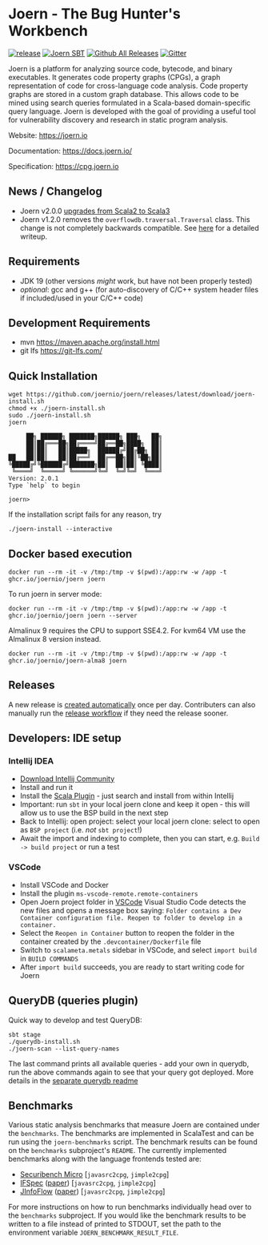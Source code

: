 Joern - The Bug Hunter's Workbench
===

[![release](https://github.com/joernio/joern/actions/workflows/release.yml/badge.svg)](https://github.com/joernio/joern/actions/workflows/release.yml)
[![Joern SBT](https://index.scala-lang.org/joernio/joern/latest.svg)](https://index.scala-lang.org/joernio/joern)
[![Github All Releases](https://img.shields.io/github/downloads/joernio/joern/total.svg)](https://github.com/joernio/joern/releases/)
[![Gitter](https://img.shields.io/badge/-Discord-lime?style=for-the-badge&logo=discord&logoColor=white&color=black)](https://discord.com/invite/vv4MH284Hc)

Joern is a platform for analyzing source code, bytecode, and binary
executables. It generates code property graphs (CPGs), a graph
representation of code for cross-language code analysis. Code property
graphs are stored in a custom graph database. This allows code to be
mined using search queries formulated in a Scala-based domain-specific
query language. Joern is developed with the goal of providing a useful
tool for vulnerability discovery and research in static program
analysis.

Website: https://joern.io

Documentation: https://docs.joern.io/

Specification: https://cpg.joern.io

## News / Changelog

- Joern v2.0.0 [upgrades from Scala2 to Scala3](changelog/2.0.0-scala3.md)
- Joern v1.2.0 removes the `overflowdb.traversal.Traversal` class. This change is not completely backwards compatible. See [here](changelog/traversal_removal.md) for a detailed writeup.

## Requirements

- JDK 19 (other versions _might_ work, but have not been properly tested)
- _optional_: gcc and g++ (for auto-discovery of C/C++ system header files if included/used in your C/C++ code)

## Development Requirements

- mvn https://maven.apache.org/install.html
- git lfs https://git-lfs.com/

## Quick Installation

```
wget https://github.com/joernio/joern/releases/latest/download/joern-install.sh
chmod +x ./joern-install.sh
sudo ./joern-install.sh
joern

     ██╗ ██████╗ ███████╗██████╗ ███╗   ██╗
     ██║██╔═══██╗██╔════╝██╔══██╗████╗  ██║
     ██║██║   ██║█████╗  ██████╔╝██╔██╗ ██║
██   ██║██║   ██║██╔══╝  ██╔══██╗██║╚██╗██║
╚█████╔╝╚██████╔╝███████╗██║  ██║██║ ╚████║
 ╚════╝  ╚═════╝ ╚══════╝╚═╝  ╚═╝╚═╝  ╚═══╝
Version: 2.0.1
Type `help` to begin

joern>
```

If the installation script fails for any reason, try
```
./joern-install --interactive
```

## Docker based execution

```
docker run --rm -it -v /tmp:/tmp -v $(pwd):/app:rw -w /app -t ghcr.io/joernio/joern joern
```

To run joern in server mode:

```
docker run --rm -it -v /tmp:/tmp -v $(pwd):/app:rw -w /app -t ghcr.io/joernio/joern joern --server
```

Almalinux 9 requires the CPU to support SSE4.2. For kvm64 VM use the Almalinux 8 version instead.
```
docker run --rm -it -v /tmp:/tmp -v $(pwd):/app:rw -w /app -t ghcr.io/joernio/joern-alma8 joern
```

## Releases
A new release is [created automatically](.github/workflows/release.yml) once per day. Contributers can also manually run the [release workflow](https://github.com/joernio/joern/actions/workflows/release.yml) if they need the release sooner. 

## Developers: IDE setup

### Intellij IDEA
* [Download Intellij Community](https://www.jetbrains.com/idea/download)
* Install and run it
* Install the [Scala Plugin](https://plugins.jetbrains.com/plugin/1347-scala) - just search and install from within Intellij
* Important: run `sbt` in your local joern clone and keep it open - this will allow us to use the BSP build in the next step
* Back to Intellij: open project: select your local joern clone: select to open as `BSP project` (i.e. _not_ `sbt project`!)
* Await the import and indexing to complete, then you can start, e.g. `Build -> build project` or run a test

### VSCode
- Install VSCode and Docker
- Install the plugin `ms-vscode-remote.remote-containers`
- Open Joern project folder in [VSCode](https://docs.microsoft.com/en-us/azure-sphere/app-development/container-build-vscode#build-and-debug-the-project)
Visual Studio Code detects the new files and opens a message box saying: `Folder contains a Dev Container configuration file. Reopen to folder to develop in a container.`
- Select the `Reopen in Container` button to reopen the folder in the container created by the `.devcontainer/Dockerfile` file
- Switch to `scalameta.metals` sidebar in VSCode, and select `import build` in `BUILD COMMANDS`
- After `import build` succeeds, you are ready to start writing code for Joern

## QueryDB (queries plugin)
Quick way to develop and test QueryDB:
```
sbt stage
./querydb-install.sh
./joern-scan --list-query-names
```
The last command prints all available queries - add your own in querydb, run the above commands again to see that your query got deployed.
More details in the [separate querydb readme](querydb/README.md)

## Benchmarks

Various static analysis benchmarks that measure Joern are contained under the `benchmarks`. The benchmarks are
implemented in ScalaTest and can be run using the `joern-benchmarks` script. The benchmark results can be found on
the `benchmarks` subproject's `README`. The currently implemented benchmarks along with the language frontends tested
are:

* [Securibench Micro](http://too4words.github.io/securibench-micro/) [`javasrc2cpg`, `jimple2cpg`]
* [IFSpec](https://link.springer.com/chapter/10.1007/978-3-030-03638-6_27) ([paper](https://pp.ipd.kit.edu/uploads/publikationen/ifspec18nordsec.pdf)) [`javasrc2cpg`, `jimple2cpg`]
* [JInfoFlow](https://github.com/plast-lab/JInfoFlow-bench) ([paper](https://yanniss.github.io/ptaint-oopsla17-prelim.pdf)) [`javasrc2cpg`, `jimple2cpg`]

For more instructions on how to run benchmarks individually head over to the `benchmarks` subproject. If you would
like the benchmark results to be written to a file instead of printed to STDOUT, set the path to the environment
variable `JOERN_BENCHMARK_RESULT_FILE`.

